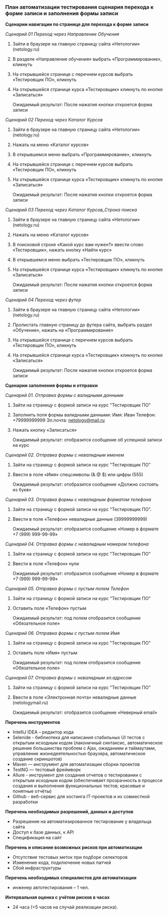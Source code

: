 ### План автоматизации тестирования сценария перехода к форме записи и заполнения формы записи ###

**Сценарии навигации по странице для перехода к форме записи**

_Сценарий 01 Переход через Направление Обучения_

1. Зайти в браузере на главную страницу сайта «Нетологии» (netology.ru)
2. В разделе «Направление обучения» выбрать «Программирование», кликнуть
3. На открывшейся странице с перечнем курсов выбрать «Тестировщик ПО», кликнуть
4. На открывшейся странице курса «Тестировщик» кликнуть по кнопке «Записаться»

   Ожидаемый результат: После нажатия кнопки откроется форма записи

_Сценарий 02 Переход через Каталог Курсов_

1. Зайти в браузере на главную страницу сайта «Нетологии» (netology.ru)
2. Нажать на меню «Каталог курсов»
3. В открывшемся меню выбрать «Программирование», кликнуть
4. На открывшейся странице с перечнем курсов выбрать «Тестировщик ПО», кликнуть
5. На открывшейся странице курса «Тестировщик» кликнуть по кнопке «Записаться»

   Ожидаемый результат: После нажатия кнопки откроется форма записи

_Сценарий 03 Переход через Каталог Курсов\_Строка поиска_

1. Зайти в браузере на главную страницу сайта «Нетологии» (netology.ru)
2. Нажать на меню «Каталог курсов»
3. В поисковой строке «Какой курс вам нужен?» ввести слово «Тестировщик», нажать кнопку «Найти курс»
4. В открывшемся меню выбрать «Тестировщик ПО», кликнуть
5. На открывшейся странице курса «Тестировщик» кликнуть по кнопке «Записаться»

   Ожидаемый результат: После нажатия кнопки откроется форма записи

_Сценарий 04 Переход через футер_

1. Зайти в браузере на главную страницу сайта «Нетологии» (netology.ru)
2. Пролистать главную страницу до футера сайта, выбрать раздел «Обучение», нажать на «Программирование»
3. На открывшейся странице с перечнем курсов выбрать «Тестировщик ПО», кликнуть
4. На открывшейся странице курса «Тестировщик» кликнуть по кнопке «Записаться»

   Ожидаемый результат: После нажатия кнопки откроется форма записи

**Сценарии заполнения формы и отправки**

_Сценарий 01. Отправка формы с валидными данными_

1. Зайти на страницу с формой записи на курс "Тестировщик ПО"
2. Заполнить поля формы валидными данными:
   Имя: Иван
   Телефон: +79999999999
   Эл.почта: netology@mail.ru
3. Нажать кнопку «Записаться»  

   Ожидаемый результат: отобразится сообщение об успешной записи на курс

_Сценарий 02. Отправка формы с невалидным именем_

1. Зайти на страницу с формой записи на курс "Тестировщик ПО"
2. Ввести в поле «Имя» спецсимволы (& @ $) или цифры (555)  

   Ожидаемый результат: отобразится сообщение «Должно состоять из букв»

_Сценарий 03. Отправка формы с невалидным форматом телефона_

1. Зайти на страницу с формой записи на курс "Тестировщик ПО".
2. Ввести в поле «Телефон» невалидные данные (39999999999)  

   Ожидаемый результат: отобразится сообщение «Номер в формате +7 (999) 999-99-99»

_Сценарий 04. Отправка формы с невалидным номером телефона_

1. Зайти на страницу с формой записи на курс "Тестировщик ПО"
2. Ввести в поле «Телефон» нули
   
   Ожидаемый результат: отобразится сообщение «Номер в формате +7 (999) 999-99-99»

_Сценарий 05. Отправка формы с пустым полем Телефон_

1. Зайти на страницу с формой записи на курс "Тестировщик ПО"
2. Оставить поле «Телефон» пустым  

   Ожидаемый результат: под полем отобразится сообщение «Обязательное поле»

_Сценарий 06. Отправка формы с пустым полем Имя_

1. Зайти на страницу с формой записи на курс "Тестировщик ПО"
2. Оставить поле «Имя» пустым   

   Ожидаемый результат: под полем отобразится сообщение «Обязательное поле»

_Сценарий 07. Отправка формы с невалидным эл.адресом_

1. Зайти на страницу с формой записи на курс "Тестировщик ПО"
2. Ввести в поле «Электронная почта» невалидные данные (netologymail.ru)  

   Ожидаемый результат: отобразится сообщение «Неверный email»

**Перечень инструментов**

- IntelliJ IDEA – редактор кода
- Selenide - библиотека для написания стабильных UI тестов с открытым исходным кодом (лаконичный синтаксис, автоматическое решение большинства проблем с Ajax, ожиданием и таймаутами, управление жизнедеятельностью браузера, автоматическое создание скриншотов)
- Maven — инструмент для автоматизации сборки проектов
- TestNG — тестовый фреймворк
- Allure - инструмент для создания отчетов о тестировании с открытым исходным кодом (обеспечивает прозрачность в процессе создания и выполнения функциональных тестов; красивые и понятные отчёты)
- Github - веб-сервис для хостинга IT-проектов и их совместной разработки

**Перечень необходимых разрешений, данных и доступов**

- Разрешение на автоматизированное тестирование у владельца сайта
- Доступ к базе данных, к API
- Спецификация на сайт

**Перечень и описание возможных рисков при автоматизации**

- Отсутствие тестовых меток при подборе селекторов
- Изменение кода, подключение новых патчей
- Сбой инфраструктуры

**Перечень необходимых специалистов для автоматизации**

- инженер автотестирования – 1 чел.

**Интервальная оценка с учётом рисков в часах**

- 24 часа (+5 часов на случай реализации риска).
